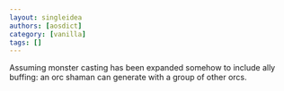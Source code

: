 ```yaml
---
layout: singleidea
authors: [aosdict]
category: [vanilla]
tags: []
---
```

Assuming monster casting has been expanded somehow to include ally buffing: an orc shaman can generate with a group of other orcs.
